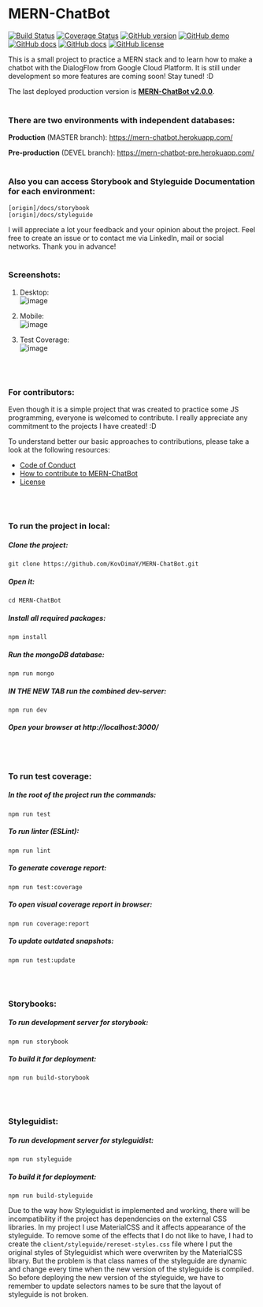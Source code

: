 # MERN-ChatBot

[![Build Status](https://travis-ci.com/KovDimaY/MERN-ChatBot.svg?branch=master)](https://travis-ci.com/KovDimaY/MERN-ChatBot)
[![Coverage Status](https://coveralls.io/repos/github/KovDimaY/MERN-ChatBot/badge.svg?branch=master)](https://coveralls.io/github/KovDimaY/MERN-ChatBot?branch=master)
[![GitHub version](https://img.shields.io/badge/version-2.0.0-yellow.svg)](https://github.com/KovDimaY/MERN-ChatBot/releases)
[![GitHub demo](https://img.shields.io/badge/demo-available-e60000.svg)](https://mern-chatbot.herokuapp.com/)
[![GitHub docs](https://img.shields.io/badge/docs-storybook-00ccff.svg)](https://mern-chatbot.herokuapp.com/docs/storybook)
[![GitHub docs](https://img.shields.io/badge/docs-styleguide-e600e6.svg)](https://mern-chatbot.herokuapp.com/docs/styleguide)
[![GitHub license](https://img.shields.io/badge/license-MIT-blue.svg)](https://github.com/KovDimaY/MERN-ChatBot/blob/master/LICENSE)

This is a small project to practice a MERN stack and to learn how to make a chatbot with the DialogFlow from Google Cloud Platform. It is still under development so more features are coming soon! Stay tuned! :D

The last deployed production version is [**MERN-ChatBot v2.0.0**](https://github.com/KovDimaY/MERN-ChatBot/releases). 
<br>
<br>

### There are two environments with independent databases:

**Production** (MASTER branch): https://mern-chatbot.herokuapp.com/

**Pre-production** (DEVEL branch): https://mern-chatbot-pre.herokuapp.com/
<br>
<br>

### Also you can access Storybook and Styleguide Documentation for each environment:
```
[origin]/docs/storybook
[origin]/docs/styleguide
```

I will appreciate a lot your feedback and your opinion about the project. Feel free to create an issue or to contact me via LinkedIn, mail or social networks.
Thank you in advance!
<br>
<br>

### Screenshots:
1) Desktop:<br>
![image](https://user-images.githubusercontent.com/26466644/65536447-b2d96b80-df03-11e9-922d-d4c8581575b0.png)

2) Mobile:<br>
![image](https://user-images.githubusercontent.com/26466644/65536496-d13f6700-df03-11e9-9907-393ed9dec13e.png)

3) Test Coverage:<br>
![image](https://user-images.githubusercontent.com/26466644/65536658-2a0eff80-df04-11e9-8c44-153fdd0f762c.png)
<br>
<br>



### For contributors:
Even though it is a simple project that was created to practice some JS programming, everyone is welcomed to contribute. I really appreciate any commitment to the projects I have created! :D

To understand better our basic approaches to contributions, please take a look at the following resources: 
- [Code of Conduct](https://github.com/KovDimaY/MERN-ChatBot/blob/master/CODE_OF_CONDUCT.md)
- [How to contribute to MERN-ChatBot](https://github.com/KovDimaY/MERN-ChatBot/blob/master/CONTRIBUTING.md)
- [License](https://github.com/KovDimaY/MERN-ChatBot/blob/master/LICENSE)

<br>
<br>



### To run the project in local:
##### Clone the project: 
```
git clone https://github.com/KovDimaY/MERN-ChatBot.git
```

##### Open it:
```
cd MERN-ChatBot
```

##### Install all required packages:
```
npm install
```

##### Run the mongoDB database:
```
npm run mongo
```

##### IN THE NEW TAB run the combined dev-server:
```
npm run dev
```

##### Open your browser at http://localhost:3000/

<br>
<br>



### To run test coverage:
##### In the root of the project run the commands:
```
npm run test
```

##### To run linter (ESLint):
```
npm run lint
```

##### To generate coverage report:
```
npm run test:coverage
```

##### To open visual coverage report in browser:
```
npm run coverage:report
```

##### To update outdated snapshots:
```
npm run test:update
```

<br>
<br>



### Storybooks:
##### To run development server for storybook:
```
npm run storybook
```

##### To build it for deployment:
```
npm run build-storybook
```

<br>
<br>



### Styleguidist:
##### To run development server for styleguidist:
```
npm run styleguide
```

##### To build it for deployment:
```
npm run build-styleguide
```

Due to the way how Styleguidist is implemented and working, there will be incompatibility if the project has dependencies on the external CSS libraries. In my project I use MaterialCSS and it affects appearance of the styleguide. To remove some of the effects that I do not like to have, I had to create the ```client/styleguide/rereset-styles.css``` file where I put the original styles of Styleguidist which were overwriten by the MaterialCSS library. But the problem is that class names of the styleguide are dynamic and change every time when the new version of the styleguide is compiled. So before deploying the new version of the styleguide, we have to remember to update selectors names to be sure that the layout of styleguide is not broken.
